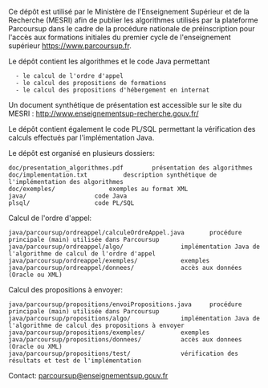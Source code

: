 Ce dépôt est utilisé par le Ministère de l'Enseignement Supérieur et de la Recherche (MESRI) afin de publier les algorithmes utilisés par la plateforme Parcoursup dans le cadre de la procédure nationale de préinscription pour l'accès aux formations initiales du premier cycle de l'enseignement supérieur https://www.parcoursup.fr. 

Le dépôt contient les algorithmes et le code Java permettant

      - le calcul de l'ordre d'appel
      - le calcul des propositions de formations
      - le calcul des propositions d'hébergement en internat

Un document synthétique de présentation est accessible sur le site du MESRI : http://www.enseignementsup-recherche.gouv.fr/ 

Le dépôt contient également le code PL/SQL permettant 
la vérification des calculs effectués par l'implémentation Java.

Le dépôt est organisé en plusieurs dossiers:
  
    doc/presentation_algorithmes.pdf		présentation des algorithmes
    doc/implementation.txt			description synthétique de l'implémentation des algorithmes
    doc/exemples/				exemples au format XML
    java/					code Java
    plsql/					code PL/SQL

Calcul de l'ordre d'appel:

    java/parcoursup/ordreappel/calculeOrdreAppel.java		procédure principale (main) utilisée dans Parcoursup
    java/parcoursup/ordreappel/algo/				implémentation Java de l'algorithme de calcul de l'ordre d'appel
    java/parcoursup/ordreappel/exemples/			exemples
    java/parcoursup/ordreappel/donnees/				accès aux données (Oracle ou XML)

Calcul des propositions à envoyer:

    java/parcoursup/propositions/envoiPropositions.java    	procédure principale (main) utilisée dans Parcoursup
    java/parcoursup/propositions/algo/				implémentation Java de l'algorithme de calcul des propositions à envoyer
    java/parcoursup/propositions/exemples/			exemples
    java/parcoursup/propositions/donnees/			accès aux donnees (Oracle ou XML)
    java/parcoursup/propositions/test/				vérification des résultats et test de l'implémentation
    
Contact: parcoursup@enseignementsup.gouv.fr
